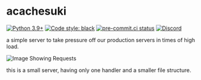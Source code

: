 # acachesuki
[![Python 3.9+](https://img.shields.io/badge/python-3.9+-blue.svg)](https://www.python.org/downloads/)
[![Code style: black](https://img.shields.io/badge/code%20style-black-000000.svg)](https://github.com/ambv/black)
[![pre-commit.ci status](https://results.pre-commit.ci/badge/github/osuAkatsuki/bancho.py/master.svg)](https://results.pre-commit.ci/latest/github/osuAkatsuki/bancho.py/master)
[![Discord](https://discordapp.com/api/guilds/365406575893938177/widget.png?style=shield)](https://discord.gg/5cBtMPW)

a simple server to take pressure off our production servers in times of high load.

![Image Showing Requests](https://i.imgur.com/OpAWUVq.png)

this is a small server, having only one handler and a smaller file structure.
